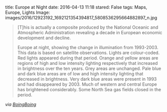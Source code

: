 title: Europe at Night
date: 2016-04-13 11:18
stared: False
tags: Maps, Europe, Lights
Image: images/2016/12923192_1692121354394817_5808536295664882897_n.jpg

> [T]his is actually a composite produced by the National Oceanic and
> Atmospheric Administration revealing a decade in European economic
> development and decline.
>
> Europe at night, showing the change in illumination from 1993-2003. This data
> is based on satellite observations. Lights are colour-coded. Red lights
> appeared during that period. Orange and yellow areas are regions of high and
> low intensity lighting respectively that increased in brightness over the ten
> years. Grey areas are unchanged. Pale blue and dark blue areas are of low and
> high intensity lighting that decreased in brightness. Very dark blue areas
> were present in 1993 and had disappeared by 2003. Much of western and central
> Europe has brightened considerably. Some North Sea gas fields closed in the
> period.

*via
[BoingBoing](https://boingboing.net/2016/04/13/map-of-europe-shows-the-lights.html)*
